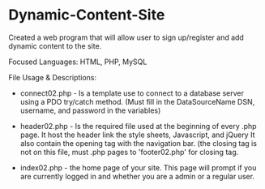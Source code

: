 # Dynamic-Content-Site

Created a web program that will allow user to sign up/register and add dynamic content to the site.

Focused Languages: HTML, PHP, MySQL

File Usage & Descriptions:
* connect02.php - Is a template use to connect to a database server using a PDO try/catch method. 
                  (Must fill in the DataSourceName DSN, username, and password in the variables)

* header02.php - Is the required file used at the beginning of every .php page.
                 It host the header link the style sheets, Javascript, and jQuery
                 It also contain the opening <body> tag with the navigation bar.
                 (the closing </body> tag is not on this file, must .php pages to 'footer02.php' for closing </body> tag.


* index02.php - the home page of your site. 
                This page will prompt if you are currently logged in and whether you are a admin or a regular user. 
